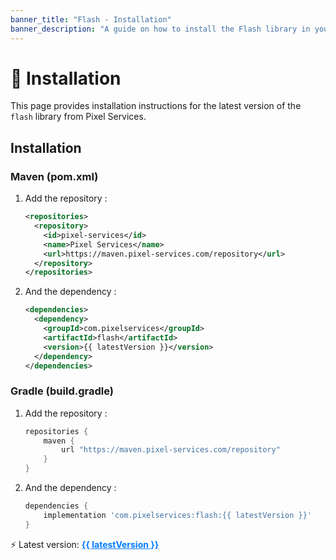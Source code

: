 ```yaml
---
banner_title: "Flash - Installation"
banner_description: "A guide on how to install the Flash library in your project."
---
```


<script setup>
import { ref, onMounted } from 'vue';

const latestVersion = ref('');

onMounted(async () => {
  try {
    const response = await fetch('https://maven.pixel-services.com/api/maven/details/releases/com/pixelservices/flash');
    const data = await response.json();
    const versions = data.files.filter(file => file.type === 'DIRECTORY').map(file => file.name);
    latestVersion.value = versions.sort().pop();
  } catch (error) {
    console.error('Error fetching latest version:', error);
    latestVersion.value = 'Error fetching version';
  }
})
</script>

# 📲 Installation

This page provides installation instructions for the latest version of the `flash` library from Pixel Services.

## Installation

### Maven (pom.xml)

1. Add the repository :
    ```xml
    <repositories>
      <repository>
        <id>pixel-services</id>
        <name>Pixel Services</name>
        <url>https://maven.pixel-services.com/repository</url>
      </repository>
    </repositories>
    ```

2. And the dependency :
    ```xml
    <dependencies>
      <dependency>
        <groupId>com.pixelservices</groupId>
        <artifactId>flash</artifactId>
        <version>{{ latestVersion }}</version>
      </dependency>
    </dependencies>
    ```

### Gradle (build.gradle)

1. Add the repository :
    ```groovy
    repositories {
        maven {
            url "https://maven.pixel-services.com/repository"
        }
    }
    ```

2. And the dependency :
    ```groovy
    dependencies {
        implementation 'com.pixelservices:flash:{{ latestVersion }}'
    }
    ```

<div>
   ⚡ Latest version:
   <a href="'https://maven.pixel-services.com/#/releases/com/pixelservices/flash'" style="text-decoration: underline; color: #007bff;">
      <strong>{{ latestVersion }}</strong>
   </a>
</div>